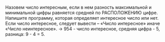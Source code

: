 Назовем число интересным, если в нем разность максимальной и минимальной цифры равняется средней по РАСПОЛОЖЕНИЮ цифре. Напишите программу, которая определяет интересное число или нет. Если число интересное, следует вывести – «Число интересное» иначе «Число неинтересное».
-> 954 - число интересное, средняя цифра - 5, разница: 9 - 4 = 5.
